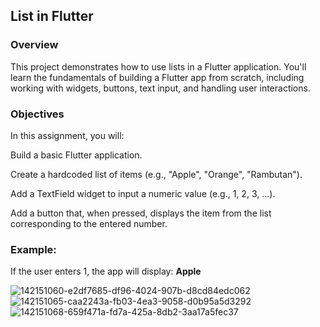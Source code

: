 ## List in Flutter
### Overview
This project demonstrates how to use lists in a Flutter application. You'll learn the fundamentals of building a Flutter app from scratch, including working with widgets, buttons, text input, and handling user interactions.

### Objectives
In this assignment, you will:

Build a basic Flutter application.

Create a hardcoded list of items (e.g., "Apple", "Orange", "Rambutan").

Add a TextField widget to input a numeric value (e.g., 1, 2, 3, ...).

Add a button that, when pressed, displays the item from the list corresponding to the entered number.

### Example:
If the user enters 1, the app will display:
**Apple**


![142151060-e2df7685-df96-4024-907b-d8cd84edc062](https://user-images.githubusercontent.com/55747898/163574161-99cc69e9-e3d1-41ac-bfd3-3f0e81522a3d.png)
![142151065-caa2243a-fb03-4ea3-9058-d0b95a5d3292](https://user-images.githubusercontent.com/55747898/163574587-9c03d955-a238-4989-a15b-c4683dfb68a1.png)
![142151068-659f471a-fd7a-425a-8db2-3aa17a5fec37](https://user-images.githubusercontent.com/55747898/163574598-905ff1b9-9dfa-4e9d-882e-72b8f1a755a8.png)
